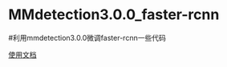 # MMdetection3.0.0_faster-rcnn
#利用mmdetection3.0.0微调faster-rcnn一些代码

[使用文档](https://zhuanlan.zhihu.com/p/697571005)
